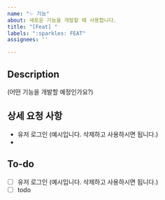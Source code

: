 ```yaml
---
name: "✨ 기능"
about: 새로운 기능을 개발할 때 사용합니다.
title: "[Feat] "
labels: ":sparkles: FEAT"
assignees: ''

---
```


<!--
이슈 제목은 간결하고 핵심적인 내용 적어주시면 됩니다.
ex) [Feat] 유저 로그인 관련 API 개발
-->
## Description
(어떤 기능을 개발할 예정인가요?)

## 상세 요청 사항
- 유저 로그인 (예시입니다. 삭제하고 사용하시면 됩니다.)
- 

## To-do
- [ ] 유저 로그인 (예시입니다. 삭제하고 사용하시면 됩니다.)
- [ ] todo
